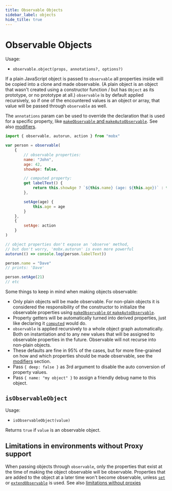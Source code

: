 ```yaml
---
title: Observable Objects
sidebar_label: objects
hide_title: true
---
```


# Observable Objects

Usage:

-   `observable.object(props, annotations?, options?)`

If a plain JavaScript object is passed to `observable` all properties inside will be copied into a clone and made observable.
(A plain object is an object that wasn't created using a constructor function / but has `Object` as its prototype, or no prototype at all.)
`observable` is by default applied recursively, so if one of the encountered values is an object or array, that value will be passed through `observable` as well.

The `annotations` param can be used to override the declaration that is used for a specific property, like [`makeObservable` and `makeAutoObservable`](make-observable.md). See also [modifiers](modifiers.md).

```javascript
import { observable, autorun, action } from "mobx"

var person = observable(
    {
        // observable properties:
        name: "John",
        age: 42,
        showAge: false,

        // computed property:
        get labelText() {
            return this.showAge ? `${this.name} (age: ${this.age})` : this.name
        },

        setAge(age) {
            this.age = age
        }
    },
    {
        setAge: action
    }
)

// object properties don't expose an 'observe' method,
// but don't worry, 'mobx.autorun' is even more powerful
autorun(() => console.log(person.labelText))

person.name = "Dave"
// prints: 'Dave'

person.setAge(21)
// etc
```

Some things to keep in mind when making objects observable:

-   Only plain objects will be made observable. For non-plain objects it is considered the responsibility of the constructor to initialize the observable properties using [`makeObservable` or `makeAutoObservable`](make-observable.md).
-   Property getters will be automatically turned into derived properties, just like declaring it [`computed`](computed) would do.
-   `observable` is applied recursively to a whole object graph automatically. Both on instantiation and to any new values that will be assigned to observable properties in the future. Observable will not recurse into non-plain objects.
-   These defaults are fine in 95% of the cases, but for more fine-grained on how and which properties should be made observable, see the [modifiers](modifiers.md) section.
-   Pass `{ deep: false }` as 3rd argument to disable the auto conversion of property values.
-   Pass `{ name: "my object" }` to assign a friendly debug name to this object.

## `isObservableObject`

Usage:

-   `isObservableObject(value)`

Returns `true` if `value` is an observable object.

## Limitations in environments without Proxy support

When passing objects through `observable`, only the properties that exist at the time of making the object observable will be observable. Properties that are added to the object at a later time won't become observable, unless [`set`](object-api.md) or [`extendObservable`](extend-observable.md) is used. See also [limitations without proxies](../best/limitations-without-proxies.md)
